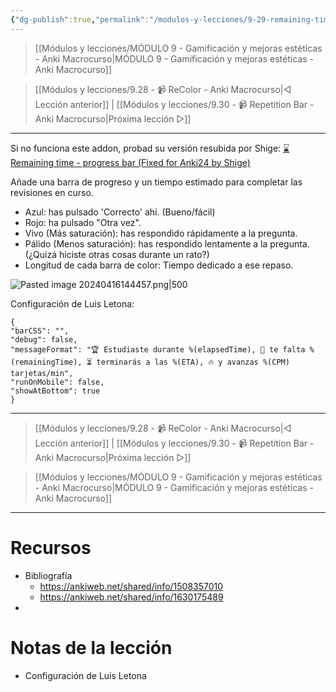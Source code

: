```yaml
---
{"dg-publish":true,"permalink":"/modulos-y-lecciones/9-29-remaining-time-anki-macrocurso/","noteIcon":""}
---
```



> [[Módulos y lecciones/MÓDULO 9 - Gamificación y mejoras estéticas - Anki Macrocurso\|MÓDULO 9 - Gamificación y mejoras estéticas - Anki Macrocurso]]

> [[Módulos y lecciones/9.28 - 📹 ReColor - Anki Macrocurso\|◁ Lección anterior]] | [[Módulos y lecciones/9.30 - 📹 Repetition Bar - Anki Macrocurso\|Próxima lección ▷]]

---

Si no funciona este addon, probad su versión resubida por Shige: [⌛️Remaining time - progress bar (Fixed for Anki24 by Shige)](https://ankiweb.net/shared/info/1630175489)

Añade una barra de progreso y un tiempo estimado para completar las revisiones en curso. 

- Azul: has pulsado 'Correcto' ahí. (Bueno/fácil)
- Rojo: ha pulsado "Otra vez".
- Vivo (Más saturación): has respondido rápidamente a la pregunta.
- Pálido (Menos saturación): has respondido lentamente a la pregunta. (¿Quizá hiciste otras cosas durante un rato?)
- Longitud de cada barra de color: Tiempo dedicado a ese repaso.

![Pasted image 20240416144457.png|500](/img/user/ANEXOS/Pasted%20image%2020240416144457.png)

Configuración de Luis Letona:

```
{
"barCSS": "",
"debug": false,
"messageFormat": "🏆 Estudiaste durante %(elapsedTime), 💪 te falta %(remainingTime), ⏳ terminarás a las %(ETA), 🔥 y avanzas %(CPM) tarjetas/min",
"runOnMobile": false,
"showAtBottom": true
}
```

---

> [[Módulos y lecciones/9.28 - 📹 ReColor - Anki Macrocurso\|◁ Lección anterior]] | [[Módulos y lecciones/9.30 - 📹 Repetition Bar - Anki Macrocurso\|Próxima lección ▷]]

> [[Módulos y lecciones/MÓDULO 9 - Gamificación y mejoras estéticas - Anki Macrocurso\|MÓDULO 9 - Gamificación y mejoras estéticas - Anki Macrocurso]]

---

# Recursos
- Bibliografía
	- https://ankiweb.net/shared/info/1508357010
	- https://ankiweb.net/shared/info/1630175489
- 

# Notas de la lección
- Configuración de Luis Letona